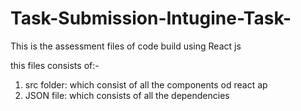 # Task-Submission-Intugine-Task-

This is the assessment files of code build using React js

this files consists of:-

1. src folder: which consist of all the components od react ap
2. JSON file: which consists of all the dependencies

